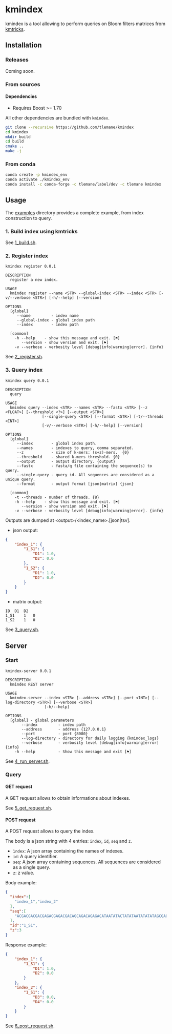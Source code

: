 # kmindex

kmindex is a tool allowing to perform queries on Bloom filters matrices from [kmtricks](https://github.com/tlemane/kmtricks).

## Installation

### Releases

  Coming soon.

### From sources

#### Dependencies

* Requires Boost >= 1.70

All other dependencies are bundled with `kmindex`.

```bash
git clone --recursive https://github.com/tlemane/kmindex
cd kmindex
mkdir build
cd build
cmake ..
make -j
```

### From conda

```bash
conda create -p kmindex_env
conda activate ./kmindex_env
conda install -c conda-forge -c tlemane/label/dev -c tlemane kmindex
```

## Usage

The [examples](./examples) directory provides a complete example, from index construction to query.


### 1. Build index using kmtricks

See [1_build.sh](./examples/data/1_build.sh).

### 2. Register index

```
kmindex register 0.0.1

DESCRIPTION
  register a new index.

USAGE
  kmindex register --name <STR> --global-index <STR> --index <STR> [-v/--verbose <STR>] [-h/--help] [--version]

OPTIONS
  [global]
     --name         - index name
     --global-index - global index path
     --index        - index path

  [common]
    -h --help    - show this message and exit. [⚑]
       --version - show version and exit. [⚑]
    -v --verbose - verbosity level [debug|info|warning|error]. {info}
```

See [2_register.sh](./examples/data/2_register.sh).

### 3. Query index

```
kmindex query 0.0.1

DESCRIPTION
  query

USAGE
  kmindex query --index <STR> --names <STR> --fastx <STR> [--z <FLOAT>] [--threshold <?>] [--output <STR>]
                [--single-query <STR>] [--format <STR>] [-t/--threads <INT>]
                [-v/--verbose <STR>] [-h/--help] [--version]

OPTIONS
  [global]
     --index        - global index path.
     --names        - indexes to query, comma separated.
     --z            - size of k-mers: (s+z)-mers.  {0}
     --threshold    - shared k-mers threshold. {0}
     --output       - output directory. {output}
     --fastx        - fasta/q file containing the sequence(s) to query.
     --single-query - query id. All sequences are considered as a unique query.
     --format       - output format [json|matrix] {json}

  [common]
    -t --threads - number of threads. {8}
    -h --help    - show this message and exit. [⚑]
       --version - show version and exit. [⚑]
    -v --verbose - verbosity level [debug|info|warning|error]. {info}
```

Outputs are dumped at \<output>/\<index_name>.[json|tsv].
* json output:
```json
{
    "index_1": {
        "1_S1": {
            "D1": 1.0,
            "D2": 0.0
        },
        "1_S2": {
            "D1": 1.0,
            "D2": 0.0
        }
    }
}
```
* matrix output:

```tsv
ID	D1	D2
1_S1	1	0
1_S2	1	0
```

See [3_query.sh](./examples/data/3_query.sh).

## Server

### Start

```
kmindex-server 0.0.1

DESCRIPTION
  kmindex REST server

USAGE
  kmindex-server --index <STR> [--address <STR>] [--port <INT>] [--log-directory <STR>] [--verbose <STR>]
                 [-h/--help]

OPTIONS
  [global] - global parameters
       --index         - index path
       --address       - address {127.0.0.1}
       --port          - port {8080}
       --log-directory - directory for daily logging {kmindex_logs}
       --verbose       - verbosity level [debug|info|warning|error] {info}
    -h --help          - Show this message and exit [⚑]
```

See [4_run_server.sh](./examples/data/4_run_server.sh).

### Query

#### GET request

A GET request allows to obtain informations about indexes.


See [5_get_request.sh](./examples/data/5_get_request.sh).

#### POST request

A POST request allows to query the index.

The body is a json string with 4 entries: `index`, `id`, `seq` and `z`.
* `ìndex`: A json array containing the names of indexes.
* `id`: A query identifier.
* `seq`: A json array containing sequences. All sequences are considered as a single query.
* `z`: z value.

Body example:

```json
{
  "index":[
    "index_1","index_2"
  ],
  "seq":[
    "ACGACGACGACGAGACGAGACGACAGCAGACAGAGACATAATATACTATATAATATATATAGCGAGGGGGGGAGAGCCAGCAGCACCCCCAAAAAAAAA"
  ],
  "id":"1_S1",
  "z":3
}
```

Response example:

```json
{
    "index_1": {
        "1_S1": {
            "D1": 1.0,
            "D2": 0.0
        }
    },
    "index_2": {
        "1_S1": {
            "D3": 0.0,
            "D4": 0.0
        }
    }
}
```


See [6_post_request.sh](./examples/data/5_post_request.sh).


